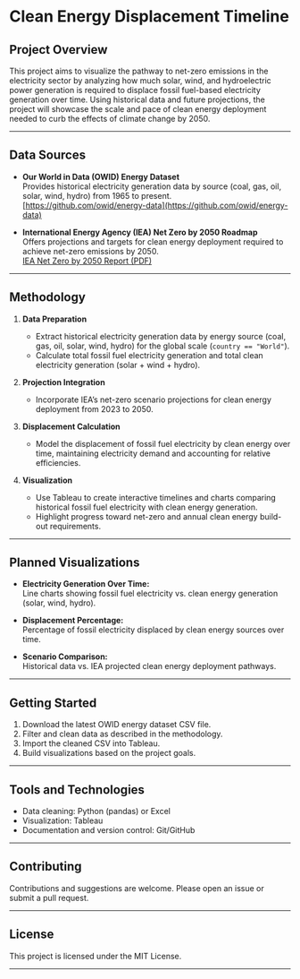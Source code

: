 # Clean Energy Displacement Timeline

## Project Overview

This project aims to visualize the pathway to net-zero emissions in the electricity sector by analyzing how much solar, wind, and hydroelectric power generation is required to displace fossil fuel-based electricity generation over time. Using historical data and future projections, the project will showcase the scale and pace of clean energy deployment needed to curb the effects of climate change by 2050.

---

## Data Sources

- **Our World in Data (OWID) Energy Dataset**  
  Provides historical electricity generation data by source (coal, gas, oil, solar, wind, hydro) from 1965 to present.  
  [https://github.com/owid/energy-data](https://github.com/owid/energy-data)

- **International Energy Agency (IEA) Net Zero by 2050 Roadmap**  
  Offers projections and targets for clean energy deployment required to achieve net-zero emissions by 2050.  
  [IEA Net Zero by 2050 Report (PDF)](https://iea.blob.core.windows.net/assets/deebef5d-0c34-4539-9d0c-10b13d840027/NetZeroby2050-ARoadmapfortheGlobalEnergySector_CORR.pdf)

---

## Methodology

1. **Data Preparation**  
   - Extract historical electricity generation data by energy source (coal, gas, oil, solar, wind, hydro) for the global scale (`country == "World"`).  
   - Calculate total fossil fuel electricity generation and total clean electricity generation (solar + wind + hydro).

2. **Projection Integration**  
   - Incorporate IEA’s net-zero scenario projections for clean energy deployment from 2023 to 2050.

3. **Displacement Calculation**  
   - Model the displacement of fossil fuel electricity by clean energy over time, maintaining electricity demand and accounting for relative efficiencies.

4. **Visualization**  
   - Use Tableau to create interactive timelines and charts comparing historical fossil fuel electricity with clean energy generation.  
   - Highlight progress toward net-zero and annual clean energy build-out requirements.

---

## Planned Visualizations

- **Electricity Generation Over Time:**  
  Line charts showing fossil fuel electricity vs. clean energy generation (solar, wind, hydro).

- **Displacement Percentage:**  
  Percentage of fossil electricity displaced by clean energy sources over time.

- **Scenario Comparison:**  
  Historical data vs. IEA projected clean energy deployment pathways.

---

## Getting Started

1. Download the latest OWID energy dataset CSV file.  
2. Filter and clean data as described in the methodology.  
3. Import the cleaned CSV into Tableau.  
4. Build visualizations based on the project goals.

---

## Tools and Technologies

- Data cleaning: Python (pandas) or Excel  
- Visualization: Tableau  
- Documentation and version control: Git/GitHub

---

## Contributing

Contributions and suggestions are welcome. Please open an issue or submit a pull request.

---

## License

This project is licensed under the MIT License.

---
